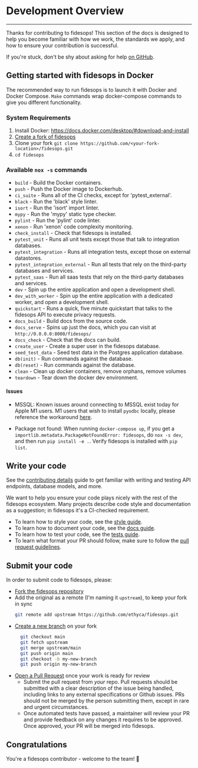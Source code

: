 # Development Overview

---

Thanks for contributing to fidesops! This section of the docs is designed to help you become familiar with how we work, the standards we apply, and how to ensure your contribution is successful.

If you're stuck, don't be shy about asking for help [on GitHub](https://github.com/ethyca/fidesops/issues).

## Getting started with fidesops in Docker

The recommended way to run fidesops is to launch it with Docker and Docker Compose. `Make` commands wrap docker-compose 
commands to give you different functionality.

### System Requirements 

1. Install Docker: https://docs.docker.com/desktop/#download-and-install
2. [Create a fork of fidesops](https://docs.github.com/en/get-started/quickstart/fork-a-repo) 
3. Clone your fork `git clone https://github.com/<your-fork-location>/fidesops.git`
4. `cd fidesops`

### Available `nox -s` commands
- `build` - Build the Docker containers.
- `push` - Push the Docker image to Dockerhub.
- `ci_suite` - Runs all of the CI checks, except for 'pytest_external'.
- `black` - Run the 'black' style linter.
- `isort` - Run the 'isort' import linter.
- `mypy` - Run the 'mypy' static type checker.
- `pylint` - Run the 'pylint' code linter.
- `xenon` - Run 'xenon' code complexity monitoring.
- `check_install` - Check that fidesops is installed.
- `pytest_unit` - Runs all unit tests except those that talk to integration databases.
- `pytest_integration` - Runs all integration tests, except those on external datastores.
- `pytest_integration_external` - Run all tests that rely on the third-party databases and services.
- `pytest_saas` - Run all saas tests that rely on the third-party databases and services.
- `dev` - Spin up the entire application and open a development shell.
- `dev_with_worker` - Spin up the entire application with a dedicated worker, and open a development shell.
- `quickstart` - Runs a quick, five minute quickstart that talks to the fidesops API to execute privacy requests.
- `docs_build` - Build docs from the source code.
- `docs_serve` - Spins up just the docs, which you can visit at `http://0.0.0.0:8000/fidesops/`
- `docs_check` - Check that the docs can build.
- `create_user` - Create a super user in the fidesops database.
- `seed_test_data` - Seed test data in the Postgres application database.
- `db(init)` - Run commands against the database.
- `db(reset)` - Run commands against the database.
- `clean` - Clean up docker containers, remove orphans, remove volumes
- `teardown` - Tear down the docker dev environment.


#### Issues 

- MSSQL: Known issues around connecting to MSSQL exist today for Apple M1 users. M1 users that wish to install `pyodbc` locally, please reference the workaround [here](https://github.com/mkleehammer/pyodbc/issues/846).

- Package not found: When running `docker-compose up`, if you get a `importlib.metadata.PackageNotFoundError: fidesops`, do `nox -s dev`, and then run `pip install -e .`. Verify fidesops is installed with `pip list`.


## Write your code

See the [contributing details](contributing_details.md) guide to get familiar with writing and testing API endpoints, database models, and more. 

We want to help you ensure your code plays nicely with the rest of the fidesops ecosystem. Many projects describe code style and documentation as a suggestion; in fidesops it's a CI-checked requirement.

* To learn how to style your code, see the [style guide](code_style.md).
* To learn how to document your code, see the [docs guide](documentation.md).
* To learn how to test your code, see the [tests guide](testing.md).
* To learn what format your PR should follow, make sure to follow the [pull request guidelines](pull_requests.md).


## Submit your code

In order to submit code to fidesops, please:

* [Fork the fidesops repository](https://help.github.com/en/articles/fork-a-repo)
* Add the original as a remote (I'm naming it `upstream`), to keep your fork in sync
  ```bash
  git remote add upstream https://github.com/ethyca/fidesops.git
  ```
* [Create a new branch](https://help.github.com/en/desktop/contributing-to-projects/creating-a-branch-for-your-work) on your fork
  ```bash
    git checkout main 
    git fetch upstream 
    git merge upstream/main 
    git push origin main 
    git checkout -b my-new-branch
    git push origin my-new-branch 
    ```
* [Open a Pull Request](https://help.github.com/en/articles/creating-a-pull-request-from-a-fork) once your work is ready for review
  * Submit the pull request from *your* repo. Pull requests should be submitted with a clear description of the issue being handled, including links to any external specifications or Github issues. PRs should not be merged by the person submitting them, except in rare and urgent circumstances.
  * Once automated tests have passed, a maintainer will review your PR and provide feedback on any changes it requires to be approved. Once approved, your PR will be merged into fidesops.
  

## Congratulations

You're a fidesops contributor - welcome to the team! 🎉

